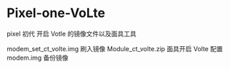 # Pixel-one-VoLte

pixel 初代 开启 Votle 的镜像文件以及面具工具

modem_set_ct_volte.img 刷入镜像
Module_ct_volte.zip 面具开启 Volte 配置
modem.img 备份镜像
